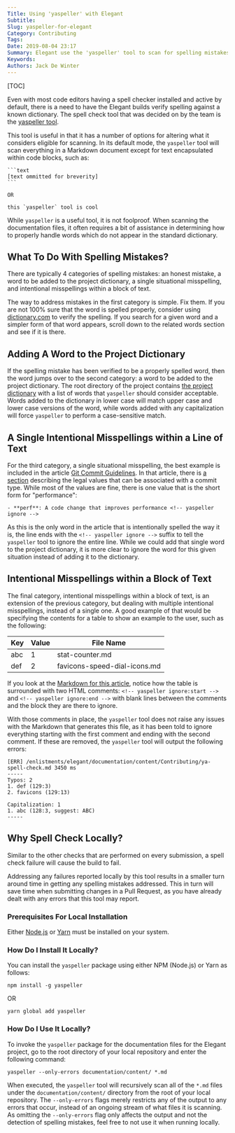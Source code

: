 ```yaml
---
Title: Using 'yaspeller' with Elegant
Subtitle:
Slug: yaspeller-for-elegant
Category: Contributing
Tags:
Date: 2019-08-04 23:17
Summary: Elegant use the 'yaspeller' tool to scan for spelling mistakes.  This article gives more information about the tool and how to run it locally.
Keywords:
Authors: Jack De Winter
---
```


[TOC]

Even with most code editors having a spell checker installed and active by default, there is a
need to have the Elegant builds verify spelling against a known dictionary. The spell check
tool that was decided on by the team is the
[yaspeller tool](https://github.com/hcodes/yaspeller).

This tool is useful in that it has a number of options for altering what it considers eligible
for scanning. In its default mode, the `yaspeller` tool will scan everything in a Markdown
document except for text encapsulated within code blocks, such as:

````text
```text
[text ommitted for breverity]
```

OR

this `yaspeller` tool is cool

````

While `yaspeller` is a useful tool, it is not foolproof. When scanning the documentation
files, it often requires a bit of assistance in determining how to properly handle words which
do not appear in the standard dictionary.

## What To Do With Spelling Mistakes?

There are typically 4 categories of spelling mistakes: an honest mistake, a word to be added
to the project dictionary, a single situational misspelling, and intentional misspellings
within a block of text.

The way to address mistakes in the first category is simple. Fix them. If you are not 100%
sure that the word is spelled properly, consider using
[dictionary.com](https://www.dictionary.com/) to verify the spelling. If you search for a
given word and a simpler form of that word appears, scroll down to the related words section
and see if it is there.

## Adding A Word to the Project Dictionary

If the spelling mistake has been verified to be a properly spelled word, then the word jumps
over to the second category: a word to be added to the project dictionary. The root directory
of the project contains
[the project dictionary](https://github.com/Pelican-Elegant/elegant/blob/master/.yaspeller.json)
with a list of words that `yaspeller` should consider acceptable. Words added to the
dictionary in lower case will match upper case and lower case versions of the word, while words
added with any capitalization will force `yaspeller` to perform a case-sensitive match.

## A Single Intentional Misspellings within a Line of Text

For the third category, a single situational misspelling, the best example is included in the
article [Git Commit Guidelines]({filename}./git-commit-guidelines.md).
In that article, there is [a section]({filename}./git-commit-guidelines.md#type) describing the
legal values that can be associated with a commit type. While most of the values are fine,
there is one value that is the short form for "performance":

```text
- **perf**: A code change that improves performance <!-- yaspeller ignore -->
```

As this is the only word in the article that is intentionally spelled the way it is, the
line ends with the `<!-- yaspeller ignore -->` suffix to tell the `yaspeller` tool to ignore
the entire line. While we could add that single word to the project dictionary, it is more
clear to ignore the word for this given situation instead of adding it to the dictionary.

## Intentional Misspellings within a Block of Text

The final category, intentional misspellings within a block of text, is an extension of the
previous category, but dealing with multiple intentional misspellings, instead of a single
one. A good example of that would be specifying the contents for a table to show an example
to the user, such as the following:

<!-- yaspeller ignore:start -->

| Key | Value | File Name                    |
| --- | ----- | ---------------------------- |
| abc | 1     | stat-counter.md              |
| def | 2     | favicons-speed-dial-icons.md |

<!-- yaspeller ignore:end -->

If you look at the [Markdown for this article]({static}/Contributing/ya-spell-check.md),
notice how the table is surrounded with two HTML comments:
`<!-- yaspeller ignore:start -->` and `<!-- yaspeller ignore:end -->` with blank lines between
the comments and the block they are there to ignore.

With those comments in place, the `yaspeller` tool does not raise any issues with the Markdown
that generates this file, as it has been told to ignore everything starting with the first
comment and ending with the second comment. If these are removed, the `yaspeller` tool will
output the following errors:

```text
[ERR] /enlistments/elegant/documentation/content/Contributing/ya-spell-check.md 3450 ms
-----
Typos: 2
1. def (129:3)
2. favicons (129:13)

Capitalization: 1
1. abc (128:3, suggest: ABC)
-----
```

## Why Spell Check Locally?

Similar to the other checks that are performed on every submission, a spell check failure will
cause the build to fail.

Addressing any failures reported locally by this tool results in a smaller turn around time in
getting any spelling mistakes addressed. This in turn will save time when submitting changes
in a Pull Request, as you have already dealt with any errors that this tool may report.

### Prerequisites For Local Installation

Either [Node.js](https://nodejs.org/en/download/) or
[Yarn](https://yarnpkg.com/en/docs/install) must be installed on your system.

### How Do I Install It Locally?

You can install the `yaspeller` package using either NPM (Node.js) or Yarn as follows:

```text
npm install -g yaspeller
```

OR

```text
yarn global add yaspeller
```

### How Do I Use It Locally?

To invoke the `yaspeller` package for the documentation files for the Elegant project, go to
the root directory of your local repository and enter the following command:

```text
yaspeller --only-errors documentation/content/ *.md
```

When executed, the `yaspeller` tool will recursively scan all of the `*.md` files under the
`documentation/content/` directory from the root of your local repository. The `--only-errors`
flags merely restricts any of the output to any errors that occur, instead of an ongoing stream
of what files it is scanning. As omitting the `--only-errors` flag only affects the output
and not the detection of spelling mistakes, feel free to not use it when running locally.

